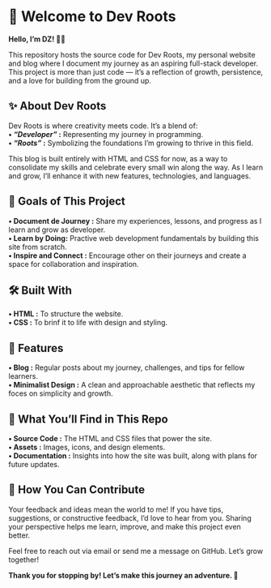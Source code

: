 
# 🌱 Welcome to Dev Roots

**Hello, I’m DZ! 👋🏻**

This repository hosts the source code for Dev Roots, my personal website and blog where I document my journey as an aspiring full-stack developer. This project is more than just code — it’s a reflection of growth, persistence, and a love for building from the ground up.

## ✨ About Dev Roots

Dev Roots is where creativity meets code. It’s a blend of: </br>
**•	*“Developer”* :** Representing my journey in programming. </br>
**•	*“Roots”* :** Symbolizing the foundations I’m growing to thrive in this field.

This blog is built entirely with HTML and CSS for now, as a way to consolidate my skills and celebrate every small win along the way. As I learn and grow, I’ll enhance it with new features, technologies, and languages.

## 🎯 Goals of This Project

**•	Document de Journey :** Share my experiences, lessons, and progress as I learn and grow as developer.</br>
**•	Learn by Doing:** Practive web development fundamentals by building this site from scratch.</br>
**•	Inspire and Connect :** Encourage other on their journeys and create a space for collaboration and inspiration.</br>


## 🛠️ Built With

**•	HTML :** To structure the website.</br>
**•	CSS :** To brinf it to life with design and styling.</br>


## 🚀 Features
**•	Blog :** Regular posts about my journey, challenges, and tips for fellow learners.</br>
**•	Minimalist Design :** A clean and approachable aesthetic that reflects my foces on simplicity and growth.</br>


## 📖 What You’ll Find in This Repo
**•	Source Code :** The HTML and CSS files that power the site.</br>
**•	Assets :** Images, icons, and design elements.</br>
**•	Documentation :** Insights into how the site was built, along with plans for future updates.</br>


## 🤝 How You Can Contribute

Your feedback and ideas mean the world to me! If you have tips, suggestions, or constructive feedback, I’d love to hear from you. Sharing your perspective helps me learn, improve, and make this project even better.

Feel free to reach out via email or send me a message on GitHub. Let’s grow together!

**Thank you for stopping by! Let’s make this journey an adventure. 🌱**
